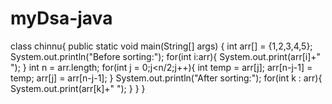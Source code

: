# myDsa-java
class chinnu{
    public static void main(String[] args) {
        int arr[] = {1,2,3,4,5};
        System.out.println("Before sorting:");
        for(int i:arr){
            System.out.print(arr[i]+" ");
        }
        int n = arr.length;
        for(int j = 0;j<n/2;j++){
            int temp = arr[j];
            arr[n-j-1] = temp;
            arr[j] = arr[n-j-1];
        }
        System.out.println("After sorting:");
        for(int k : arr){
            System.out.print(arr[k]+" ");
        }
    }
}

